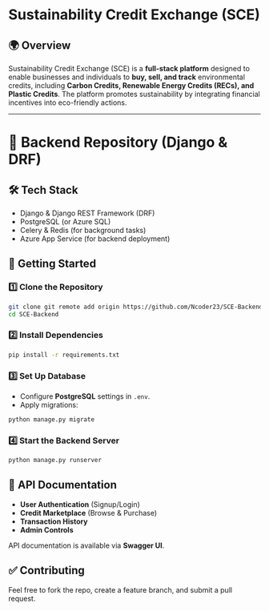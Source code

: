 # Sustainability Credit Exchange (SCE)

## 🌍 Overview
Sustainability Credit Exchange (SCE) is a **full-stack platform** designed to enable businesses and individuals to **buy, sell, and track** environmental credits, including **Carbon Credits, Renewable Energy Credits (RECs), and Plastic Credits**. The platform promotes sustainability by integrating financial incentives into eco-friendly actions.

---

# 📌 Backend Repository (Django & DRF)

## 🛠️ Tech Stack
- Django & Django REST Framework (DRF)
- PostgreSQL (or Azure SQL)
- Celery & Redis (for background tasks)
- Azure App Service (for backend deployment)

## 🚀 Getting Started
### **1️⃣ Clone the Repository**
```sh
git clone git remote add origin https://github.com/Ncoder23/SCE-Backend.git
cd SCE-Backend
```

### **2️⃣ Install Dependencies**
```sh
pip install -r requirements.txt
```

### **3️⃣ Set Up Database**
- Configure **PostgreSQL** settings in `.env`.
- Apply migrations:
```sh
python manage.py migrate
```

### **4️⃣ Start the Backend Server**
```sh
python manage.py runserver
```

## 📖 API Documentation
- **User Authentication** (Signup/Login)
- **Credit Marketplace** (Browse & Purchase)
- **Transaction History**
- **Admin Controls**

API documentation is available via **Swagger UI**.

## ✅ Contributing
Feel free to fork the repo, create a feature branch, and submit a pull request.
